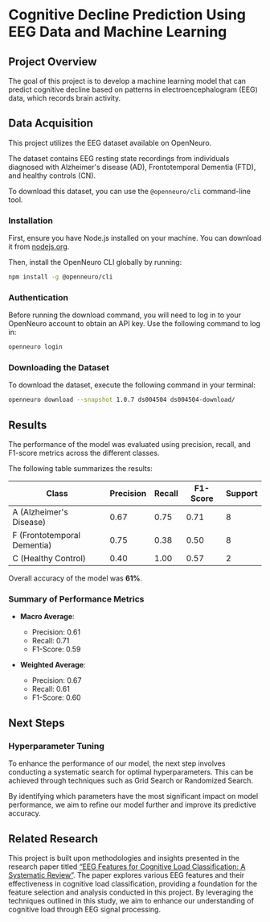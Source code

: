 
# Cognitive Decline Prediction Using EEG Data and Machine Learning

## Project Overview

The goal of this project is to develop a machine learning model that can predict cognitive decline based on patterns in electroencephalogram (EEG) data, which records brain activity. 

## Data Acquisition

This project utilizes the EEG dataset available on OpenNeuro. 

The dataset contains EEG resting state recordings from individuals diagnosed with Alzheimer's disease (AD), Frontotemporal Dementia (FTD), and healthy controls (CN).

To download this dataset, you can use the `@openneuro/cli` command-line tool. 

### Installation
First, ensure you have Node.js installed on your machine. You can download it from [nodejs.org](https://nodejs.org/).

Then, install the OpenNeuro CLI globally by running:
```bash
npm install -g @openneuro/cli
```

### Authentication

Before running the download command, you will need to log in to your OpenNeuro account to obtain an API key. Use the following command to log in:

```bash
openneuro login
```

### Downloading the Dataset 

To download the dataset, execute the following command in your terminal:

```bash
openneuro download --snapshot 1.0.7 ds004504 ds004504-download/
```

## Results

The performance of the model was evaluated using precision, recall, and F1-score metrics across the different classes. 

The following table summarizes the results:

| Class | Precision | Recall | F1-Score | Support |
|-------|-----------|--------|----------|--------|
| A (Alzheimer's Disease) | 0.67      | 0.75   | 0.71     | 8      |
| F (Frontotemporal Dementia) | 0.75      | 0.38   | 0.50     | 8      |
| C (Healthy Control) | 0.40      | 1.00   | 0.57     | 2      |

Overall accuracy of the model was **61%**. 

### Summary of Performance Metrics
- **Macro Average**:
  - Precision: 0.61
  - Recall: 0.71
  - F1-Score: 0.59

- **Weighted Average**:
  - Precision: 0.67
  - Recall: 0.61
  - F1-Score: 0.60

## Next Steps

### Hyperparameter Tuning

To enhance the performance of our model, the next step involves conducting a systematic search for optimal hyperparameters. This can be achieved through techniques such as Grid Search or Randomized Search. 

By identifying which parameters have the most significant impact on model performance, we aim to refine our model further and improve its predictive accuracy.

## Related Research

This project is built upon methodologies and insights presented in the research paper titled [“EEG Features for Cognitive Load Classification: A Systematic Review”](https://www.mdpi.com/2306-5729/8/6/95). The paper explores various EEG features and their effectiveness in cognitive load classification, providing a foundation for the feature selection and analysis conducted in this project. By leveraging the techniques outlined in this study, we aim to enhance our understanding of cognitive load through EEG signal processing.
